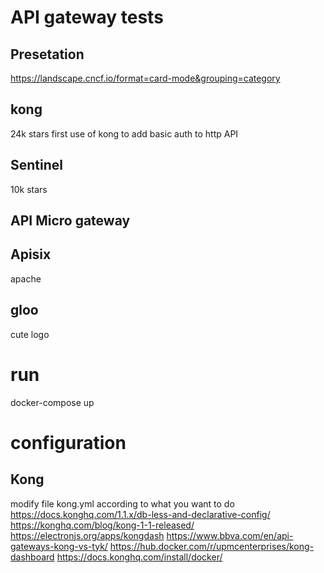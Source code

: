 # API gateway tests
## Presetation
https://landscape.cncf.io/format=card-mode&grouping=category
## kong
24k stars
first use of kong to add basic auth to http API
## Sentinel
10k stars
## API Micro gateway
## Apisix
apache
## gloo
cute logo
## 

# run
docker-compose up

# configuration
## Kong
modify file kong.yml according to what you want to do
https://docs.konghq.com/1.1.x/db-less-and-declarative-config/
https://konghq.com/blog/kong-1-1-released/
https://electronjs.org/apps/kongdash
https://www.bbva.com/en/api-gateways-kong-vs-tyk/
https://hub.docker.com/r/upmcenterprises/kong-dashboard
https://docs.konghq.com/install/docker/

